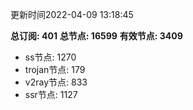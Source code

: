 更新时间2022-04-09 13:18:45

**总订阅: 401**
**总节点: 16599**
**有效节点: 3409**
- ss节点: 1270
- trojan节点: 179
- v2ray节点: 833
- ssr节点: 1127
